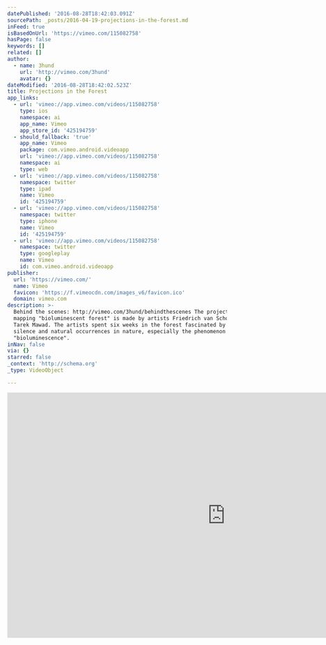 ```yaml
---
datePublished: '2016-08-28T18:42:03.091Z'
sourcePath: _posts/2016-04-19-projections-in-the-forest.md
inFeed: true
isBasedOnUrl: 'https://vimeo.com/115082758'
hasPage: false
keywords: []
related: []
author:
  - name: 3hund
    url: 'http://vimeo.com/3hund'
    avatar: {}
dateModified: '2016-08-28T18:42:02.523Z'
title: Projections in the Forest
app_links:
  - url: 'vimeo://app.vimeo.com/videos/115082758'
    type: ios
    namespace: ai
    app_name: Vimeo
    app_store_id: '425194759'
  - should_fallback: 'true'
    app_name: Vimeo
    package: com.vimeo.android.videoapp
    url: 'vimeo://app.vimeo.com/videos/115082758'
    namespace: ai
    type: web
  - url: 'vimeo://app.vimeo.com/videos/115082758'
    namespace: twitter
    type: ipad
    name: Vimeo
    id: '425194759'
  - url: 'vimeo://app.vimeo.com/videos/115082758'
    namespace: twitter
    type: iphone
    name: Vimeo
    id: '425194759'
  - url: 'vimeo://app.vimeo.com/videos/115082758'
    namespace: twitter
    type: googleplay
    name: Vimeo
    id: com.vimeo.android.videoapp
publisher:
  url: 'https://vimeo.com/'
  name: Vimeo
  favicon: 'https://f.vimeocdn.com/images_v6/favicon.ico'
  domain: vimeo.com
description: >-
  Behind the scenes: http://vimeo.com/3hund/behindthescenes The projection
  mapping "bioluminescent forest" is made by artists Friedrich van Schoor and
  Tarek Mawad. The artists spent six weeks in the forest fascinated by the
  silence and natural occurrences in nature, especially the phenomenon
  "bioluminescence".
inNav: false
via: {}
starred: false
_context: 'http://schema.org'
_type: VideoObject

---
```

<iframe src="https://cdn.embedly.com/widgets/media.html?src=https%3A%2F%2Fplayer.vimeo.com%2Fvideo%2F115082758&amp;url=https%3A%2F%2Fvimeo.com%2F115082758&amp;image=http%3A%2F%2Fi.vimeocdn.com%2Fvideo%2F501176019_1280.jpg&amp;key=b7d04c9b404c499eba89ee7072e1c4f7&amp;type=text%2Fhtml&amp;schema=vimeo" width="1000" height="563" scrolling="no" frameborder="0" allowfullscreen="" style=""></iframe>